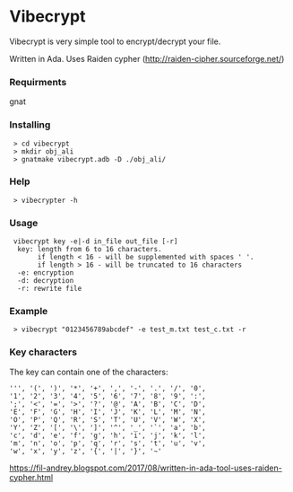 # Vibecrypt
Vibecrypt is very simple tool to encrypt/decrypt your file.

Written in Ada. Uses Raiden cypher (http://raiden-cipher.sourceforge.net/)

### Requirments
 gnat

### Installing
```
 > cd vibecrypt
 > mkdir obj_ali
 > gnatmake vibecrypt.adb -D ./obj_ali/
```
### Help
```
 > vibecrypter -h
```
### Usage
```
 vibecrypt key -e|-d in_file out_file [-r]
  key: length from 6 to 16 characters.
       if length < 16 - will be supplemented with spaces ' '.
       if length > 16 - will be truncated to 16 characters
  -e: encryption
  -d: decryption
  -r: rewrite file
 ```
### Example
```
 > vibecrypt "0123456789abcdef" -e test_m.txt test_c.txt -r
```
### Key characters
The key can contain one of the characters:
 ```' ', '!', '"', '#', '$', '%', '&',
 ''', '(', ')', '*', '+', ',', '-', '.', '/', '0',
 '1', '2', '3', '4', '5', '6', '7', '8', '9', ':',
 ';', '<', '=', '>', '?', '@', 'A', 'B', 'C', 'D',
 'E', 'F', 'G', 'H', 'I', 'J', 'K', 'L', 'M', 'N',
 'O', 'P', 'Q', 'R', 'S', 'T', 'U', 'V', 'W', 'X',
 'Y', 'Z', '[', '\', ']', '^', '_', '`', 'a', 'b',
 'c', 'd', 'e', 'f', 'g', 'h', 'i', 'j', 'k', 'l',
 'm', 'n', 'o', 'p', 'q', 'r', 's', 't', 'u', 'v',
 'w', 'x', 'y', 'z', '{', '|', '}', '~'
 ```

<https://fil-andrey.blogspot.com/2017/08/written-in-ada-tool-uses-raiden-cypher.html>
